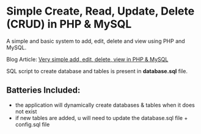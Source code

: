 Simple Create, Read, Update, Delete (CRUD) in PHP & MySQL
========

A simple and basic system to add, edit, delete and view using PHP and MySQL. 

Blog Article: [Very simple add, edit, delete, view in PHP & MySQL](http://blog.chapagain.com.np/very-simple-add-edit-delete-view-in-php-mysql/)

SQL script to create database and tables is present in **database.sql** file.


## Batteries Included:

- the application will dynamically create databases & tables when it does not exist
- if new tables are added, u will need to update the database.sql file + config.sql file

